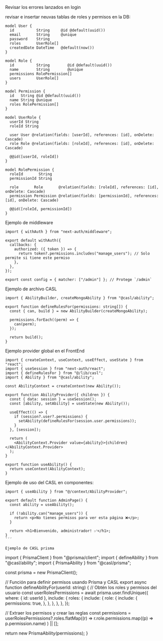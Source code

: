 Revisar los errores lanzados en login

revisar e insertar neuvas tablas de roles y permisos en la DB:

```
model User {
  id          String     @id @default(uuid())
  email       String     @unique
  password    String
  roles       UserRole[]
  createdDate DateTime   @default(now())
}

model Role {
  id          String        @id @default(uuid())
  name        String        @unique
  permissions RolePermission[]
  users       UserRole[]
}

model Permission {
  id   String @id @default(uuid())
  name String @unique
  roles RolePermission[]
}

model UserRole {
  userId String
  roleId String

  user User @relation(fields: [userId], references: [id], onDelete: Cascade)
  role Role @relation(fields: [roleId], references: [id], onDelete: Cascade)

  @@id([userId, roleId])
}

model RolePermission {
  roleId       String
  permissionId String

  role       Role       @relation(fields: [roleId], references: [id], onDelete: Cascade)
  permission Permission @relation(fields: [permissionId], references: [id], onDelete: Cascade)

  @@id([roleId, permissionId])
}
```

Ejemplo de middleware 

```
import { withAuth } from "next-auth/middleware";

export default withAuth({
  callbacks: {
    authorized: ({ token }) => {
      return token?.permissions.includes("manage_users"); // Solo permite si tiene este permiso
    },
  },
});

export const config = { matcher: ["/admin"] }; // Protege `/admin`
```

Ejemplo de archivo CASL

```
import { AbilityBuilder, createMongoAbility } from "@casl/ability";

export function defineRulesFor(permissions: string[]) {
  const { can, build } = new AbilityBuilder(createMongoAbility);

  permissions.forEach((perm) => {
    can(perm);
  });

  return build();
}
```

Ejemplo provider global en el FrontEnd

```
import { createContext, useContext, useEffect, useState } from "react";
import { useSession } from "next-auth/react";
import { defineRulesFor } from "@/lib/casl";
import { Ability } from "@casl/ability";

const AbilityContext = createContext(new Ability());

export function AbilityProvider({ children }) {
  const { data: session } = useSession();
  const [ability, setAbility] = useState(new Ability());

  useEffect(() => {
    if (session?.user?.permissions) {
      setAbility(defineRulesFor(session.user.permissions));
    }
  }, [session]);

  return (
    <AbilityContext.Provider value={ability}>{children}</AbilityContext.Provider>
  );
}

export function useAbility() {
  return useContext(AbilityContext);
}
```
Ejemplo de uso del CASL en componentes:

```
import { useAbility } from "@/context/AbilityProvider";

export default function AdminPage() {
  const ability = useAbility();

  if (!ability.can("manage_users")) {
    return <p>No tienes permisos para ver esta página ❌</p>;
  }

  return <h1>Bienvenido, administrador! ✅</h1>;
}
´´´

Ejemplo de CASL prisma

````
import { PrismaClient } from "@prisma/client";
import { defineAbility } from "@casl/ability";
import { PrismaAbility } from "@casl/prisma";

const prisma = new PrismaClient();

// Función para definir permisos usando Prisma y CASL
export async function defineAbilityFor(userId: string) {
  // Obtén los roles y permisos del usuario
  const userRolesPermissions = await prisma.user.findUnique({
    where: { id: userId },
    include: {
      roles: {
        include: {
          role: {
            include: {
              permissions: true,
            },
          },
        },
      },
    },
  });

  // Extraer los permisos y crear las reglas
  const permissions = userRolesPermissions?.roles.flatMap((r) =>
    r.role.permissions.map((p) => p.permission.name)
  ) || [];

  return new PrismaAbility(permissions);
}
```
